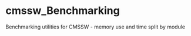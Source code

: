 cmssw_Benchmarking
==================

Benchmarking utilities for CMSSW - memory use and time split by module
